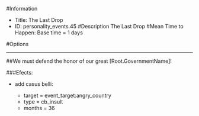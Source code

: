 #Information
 - Title: The Last Drop
 - ID: personality_events.45
#Description
The Last Drop
#Mean Time to Happen:
Base time = 1 days

#Options

___
##We must defend the honor of our great [Root.GovernmentName]!

###Efects:<ul><li>add casus belli:</li><ul><li>target = event_target:angry_country</li><li>type = cb_insult</li><li>months = 36</li></ul></ul>
